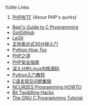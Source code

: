 %title Links
1. [PHPWTF](http://www.phpwtf.org/) (About PHP's quirks)
* [Beej's Guide to C Programming](http://xiaobin.net/wp-content/uploads/2009/bgc/)
* [GotGitHub](http://www.worldhello.net/gotgithub/)
* [LeGit](http://www.git-legit.org/)
* [正则表达式30分钟入门](http://deerchao.net/tutorials/regex/regex.htm)
* [Python How Tos](http://www.amk.ca/python/howto/)
* [PHP之道](http://wulijun.github.com/php-the-right-way/)
* [PHP安全指南](http://hhacker.com/files/200709/1/index.html)
* [深入分析Linux内核源码](http://oss.org.cn/kernel-book/)
* [Python入门教程](http://wiki.woodpecker.org.cn/moin/PyAbsolutelyZipManual)
* [C语言常见问题集锦](http://c-faq-chn.sourceforge.net/)
* [NCURSES Programming HOWTO](http://tldp.org/HOWTO/NCURSES-Programming-HOWTO/)
* [ Bit Twiddling Hacks ](http://graphics.stanford.edu/~seander/bithacks.html)
* [The GNU C Programming Tutorial](http://crasseux.com/books/ctutorial/)
